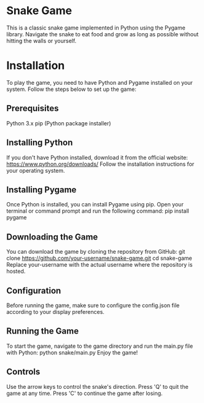 # Snake Game

This is a classic snake game implemented in Python using the Pygame library. Navigate the snake to eat food and grow as long as possible without hitting the walls or yourself.

# Installation
To play the game, you need to have Python and Pygame installed on your system. Follow the steps below to set up the game:

## Prerequisites

Python 3.x
pip (Python package installer)

## Installing Python

If you don't have Python installed, download it from the official website:
https://www.python.org/downloads/
Follow the installation instructions for your operating system.

## Installing Pygame

Once Python is installed, you can install Pygame using pip. Open your terminal or command prompt and run the following command:
pip install pygame

## Downloading the Game

You can download the game by cloning the repository from GitHub:
git clone https://github.com/your-username/snake-game.git
cd snake-game
Replace your-username with the actual username where the repository is hosted.

## Configuration

Before running the game, make sure to configure the config.json file according to your display preferences.

## Running the Game

To start the game, navigate to the game directory and run the main.py file with Python:
python snake/main.py
Enjoy the game!

## Controls

Use the arrow keys to control the snake's direction.
Press 'Q' to quit the game at any time.
Press 'C' to continue the game after losing.